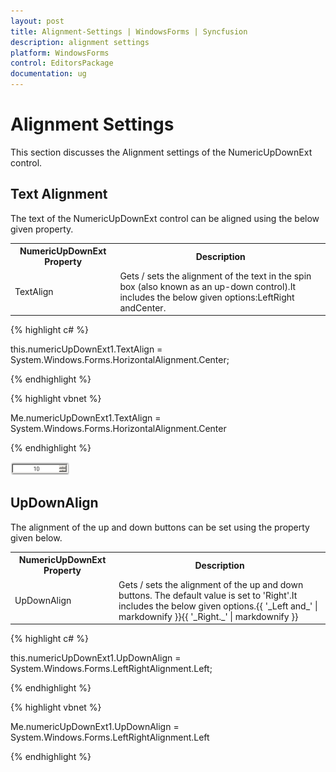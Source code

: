 ```yaml
---
layout: post
title: Alignment-Settings | WindowsForms | Syncfusion
description: alignment settings
platform: WindowsForms
control: EditorsPackage
documentation: ug
---
```


# Alignment Settings

This section discusses the Alignment settings of the NumericUpDownExt control.

## Text Alignment

The text of the NumericUpDownExt control can be aligned using the below given property.



<table>
<tr>
<th>
NumericUpDownExt Property</th><th>
Description</th></tr>
<tr>
<td>
TextAlign</td><td>
Gets / sets the alignment of the text in the spin box (also known as an up-down control).It includes the below given options:LeftRight andCenter.</td></tr>
</table>


{% highlight c# %}



this.numericUpDownExt1.TextAlign = System.Windows.Forms.HorizontalAlignment.Center;

{% endhighlight %}

{% highlight vbnet %}



Me.numericUpDownExt1.TextAlign = System.Windows.Forms.HorizontalAlignment.Center

{% endhighlight %}

![](Alignment-Settings_images/Alignment-Settings_img1.png)



## UpDownAlign

The alignment of the up and down buttons can be set using the property given below.



<table>
<tr>
<th>
NumericUpDownExt Property</th><th>
Description</th></tr>
<tr>
<td>
UpDownAlign</td><td>
Gets / sets the alignment of the up and down buttons. The default value is set to 'Right'.It includes the below given options.{{ '_Left and_' | markdownify }}{{ '_Right._' | markdownify }}</td></tr>
</table>


{% highlight c# %}



this.numericUpDownExt1.UpDownAlign = System.Windows.Forms.LeftRightAlignment.Left;

{% endhighlight %}

{% highlight vbnet %}

Me.numericUpDownExt1.UpDownAlign = System.Windows.Forms.LeftRightAlignment.Left

{% endhighlight %}

